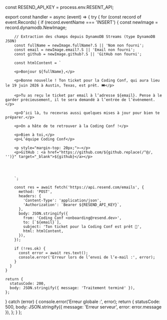const RESEND_API_KEY = process.env.RESENT_API;

export const handler = async (event) => {
  try {
    for (const record of event.Records) {
      if (record.eventName === 'INSERT') {
        const newImage = record.dynamodb.NewImage;

        // Extraction des champs depuis DynamoDB Streams (type DynamoDB JSON)
        const fullName = newImage.fullName?.S || 'Nom non fourni';
        const email = newImage.email?.S || 'Email non fourni';
        const github = newImage.github?.S || 'GitHub non fourni';

        const htmlContent = `

        <p>Bonjour ${fullName},</p>

        <p>Bonne nouvelle ! Ton ticket pour la Coding Conf, qui aura lieu le 19 juin 2026 à Austin, Texas, est prêt. 🎟️</p>
        
        <p>Tu as reçu le ticket par email à l’adresse ${email}. Pense à le garder précieusement, il te sera demandé à l’entrée de l’événement.</p>
        
        <p>D’ici là, tu recevras aussi quelques mises à jour pour bien te préparer.</p>
        
        <p>On a hâte de te retrouver à la Coding Conf !</p>
        
        <p>Bien à toi,</p>
        <p>L’équipe Coding Conf</p>
        
        <p style="margin-top: 20px;">—</p>
        <p>GitHub : <a href="https://github.com/${github.replace(/^@/, '')}" target="_blank">${github}</a></p>
        


        
        `;

        const res = await fetch('https://api.resend.com/emails', {
          method: 'POST',
          headers: {
            'Content-Type': 'application/json',
            'Authorization': `Bearer ${RESEND_API_KEY}`,
          },
          body: JSON.stringify({
            from: 'Coding Conf <onboarding@resend.dev>',
            to: [`${email}`],
            subject: 'Ton ticket pour la Coding Conf est prêt 🎉',
            html: htmlContent,
          }),
        });

        if (!res.ok) {
          const error = await res.text();
          console.error('Erreur lors de l’envoi de l’e-mail :', error);
        }
      }
    }

    return {
      statusCode: 200,
      body: JSON.stringify({ message: 'Traitement terminé' }),
    };
  } catch (error) {
    console.error('Erreur globale :', error);
    return {
      statusCode: 500,
      body: JSON.stringify({ message: 'Erreur serveur', error: error.message }),
    };
  }
};
